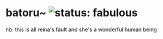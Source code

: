 # batoru~ ![status: fabulous](https://img.shields.io/badge/status-fabulous-ff69b4.svg)

nb: this is all reina's fault and she's a wonderful human being
